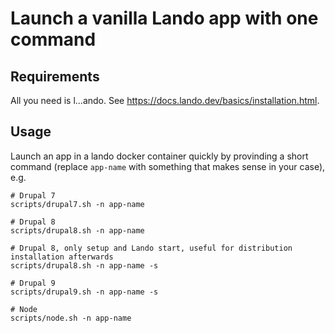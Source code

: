 # Launch a vanilla Lando app with one command

## Requirements

All you need is l...ando. See https://docs.lando.dev/basics/installation.html.

## Usage

Launch an app in a lando docker container quickly by provinding a short command (replace `app-name` with something that makes sense in your case), e.g.

```
# Drupal 7
scripts/drupal7.sh -n app-name

# Drupal 8
scripts/drupal8.sh -n app-name

# Drupal 8, only setup and Lando start, useful for distribution installation afterwards
scripts/drupal8.sh -n app-name -s

# Drupal 9
scripts/drupal9.sh -n app-name -s

# Node
scripts/node.sh -n app-name
```
